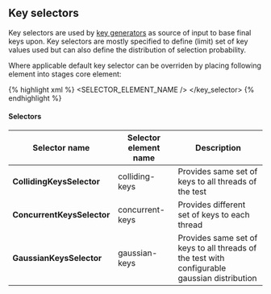 ---
---

Key selectors
-------------

Key selectors are used by [key generators](./key_generators.html) as source of input to base final keys upon. Key selectors are mostly specified to define (limit) set of key values used but can also define the distribution of selection probability.
  
Where applicable default key selector can be overriden by placing following element into stages core element:

{% highlight xml %}
    <key-selector>
      <SELECTOR_ELEMENT_NAME />
    </key_selector>
{% endhighlight %}

#### Selectors

|**Selector name**		| Selector element name|Description											|
|-------------------------------|-----------------------|-----------------------------------------------------------------------------------------------|
|**CollidingKeysSelector**	|colliding-keys		|Provides same set of keys to all threads of the test						|
|**ConcurrentKeysSelector**	|concurrent-keys	|Provides different set of keys to each thread							|
|**GaussianKeysSelector**	|gaussian-keys		|Provides same set of keys to all threads of the test with configurable gaussian distribution	|